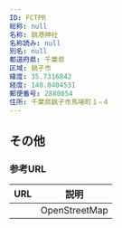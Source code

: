 ```yaml
---
ID: FCTPR
総称: null
名称: 銚港神社
名称読み: null
別名: null
都道府県: 千葉県
区域: 銚子市
緯度: 35.7316842
経度: 140.8404531
郵便番号: 2880054
住所: 千葉県銚子市馬場町１−４
---
```


## その他

### 参考URL

| URL | 説明          |
| --- | ------------- |
|     | OpenStreetMap |
